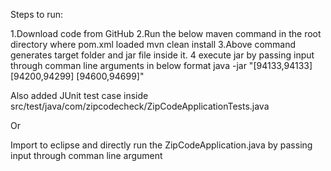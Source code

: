 Steps to run:

1.Download code from GitHub 
2.Run the below maven command in the root directory where pom.xml loaded 
  mvn clean install 
3.Above command generates target folder and jar file inside it. 
4 execute jar by passing input through comman line arguments in below format
 java -jar <generated jar name> "[94133,94133] [94200,94299] [94600,94699]"

Also added JUnit test case inside src/test/java/com/zipcodecheck/ZipCodeApplicationTests.java

Or

Import to eclipse and directly run the ZipCodeApplication.java by passing input through comman line argument

